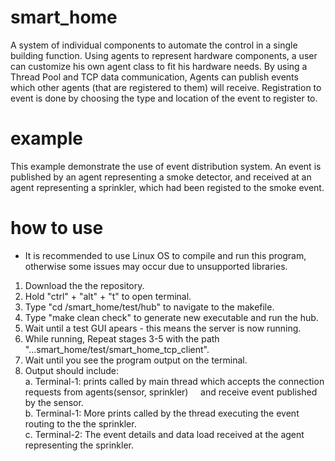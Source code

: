 # smart_home
A system of individual components to automate the control in a single building function.
Using agents to represent hardware components, a user can customize his own agent class to fit his hardware needs.
By using a Thread Pool and TCP data communication, Agents can publish events which other agents (that are registered to them) will receive.
Registration to event is done by choosing the type and location of the event to register to.

# example
This example demonstrate the use of event distribution system.
An event is published by an agent representing a smoke detector, and received at an agent representing a sprinkler, which had been registed to the smoke event.

# how to use
* It is recommended to use Linux OS to compile and run this program, otherwise some issues may occur due to unsupported libraries.
1. Download the the repository.
2. Hold "ctrl" + "alt" + "t" to open terminal.
3. Type "cd <YOUR DOWNLOAD PATH>/smart_home/test/hub" to navigate to the makefile.
4. Type "make clean check" to generate new executable and run the hub. 
5. Wait until a test GUI apears - this means the server is now running.
6. While running, Repeat stages 3-5 with the path "...smart_home/test/smart_home_tcp_client".
7. Wait until you see the program output on the terminal.
8. Output should include:<br />
  a. Terminal-1: prints called by main thread which accepts the connection requests from agents(sensor, sprinkler) &nbsp;&nbsp;&nbsp;&nbsp;and receive event published by the sensor.<br />
  b. Terminal-1: More prints called by the thread executing the event routing to the the sprinkler.<br />
  c. Terminal-2: The event details and data load received at the agent representing the sprinkler.
